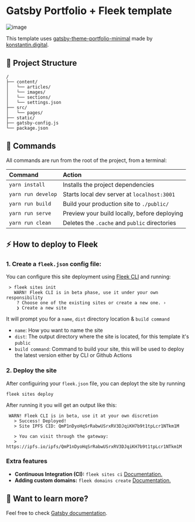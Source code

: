 # Gatsby Portfolio + Fleek template

![image](https://github.com/fleekxyz/gatsby-portfolio-theme/assets/55561695/b255ed67-ab94-4250-a30c-41f3f2f07f71)

This template uses [gatsby-theme-portfolio-minimal](https://github.com/konstantinmuenster/gatsby-theme-portfolio-minimal) made by [konstantin.digital](https://konstantin.digital).

## 🚀 Project Structure

```
/
├── content/
│   └── articles/
│   └── images/
│   └── sections/
│   └── settings.json
├── src/
│   └── pages/
├── static/
├── gatsby-config.js
└── package.json
```

## 🧞 Commands

All commands are run from the root of the project, from a terminal:

| Command                | Action                                           |
| :--------------------- | :----------------------------------------------- |
| `yarn install`         | Installs the project dependencies      |
| `yarn run develop`         | Starts local dev server at `localhost:3001`      |
| `yarn run build`       | Build your production site to `./public/`           |
| `yarn run serve`       | Preview your build locally, before deploying     |
| `yarn run clean`        |  Deletes the `.cache` and `public` directories |

## ⚡ How to deploy to Fleek

### 1. Create a `fleek.json` config file:
You can configure this site deployment using [Fleek CLI]() and running:
```
 > fleek sites init
   WARN! Fleek CLI is in beta phase, use it under your own responsibility
    ? Choose one of the existing sites or create a new one. › 
    ❯ Create a new site
```
It will prompt you for a `name`, `dist` directory location & `build command`

- `name`: How you want to name the site
- `dist`: The output directory where the site is located, for this template it's `public`
- `build command`: Command to build your site, this will be used to deploy the latest version either by CLI or Github Actions

### 2. Deploy the site
After configuiring your `fleek.json` file, you can deployt the site by running

```
fleek sites deploy
```

After running it you will get an output like this:

```
 WARN! Fleek CLI is in beta, use it at your own discretion
   > Success! Deployed!
   > Site IPFS CID: QmP1nDyoHqSrRabwUSrxRV3DJqiKH7b9t1tpLcr1NTkm1M

   > You can visit through the gateway:
   > https://ipfs.io/ipfs/QmP1nDyoHqSrRabwUSrxRV3DJqiKH7b9t1tpLcr1NTkm1M
```

### Extra features
 - **Continuous Integration (CI):** `fleek sites ci` [Documentation.](https://docs.fleek.xyz/services/sites/#continuous-integration-ci)
 - **Adding custom domains:** `fleek domains create` [Documentation.](https://docs.fleek.xyz/services/domains/)


## 👀 Want to learn more?

Feel free to check [Gatsby documentation](://www.gatsbyjs.com/docs/).
